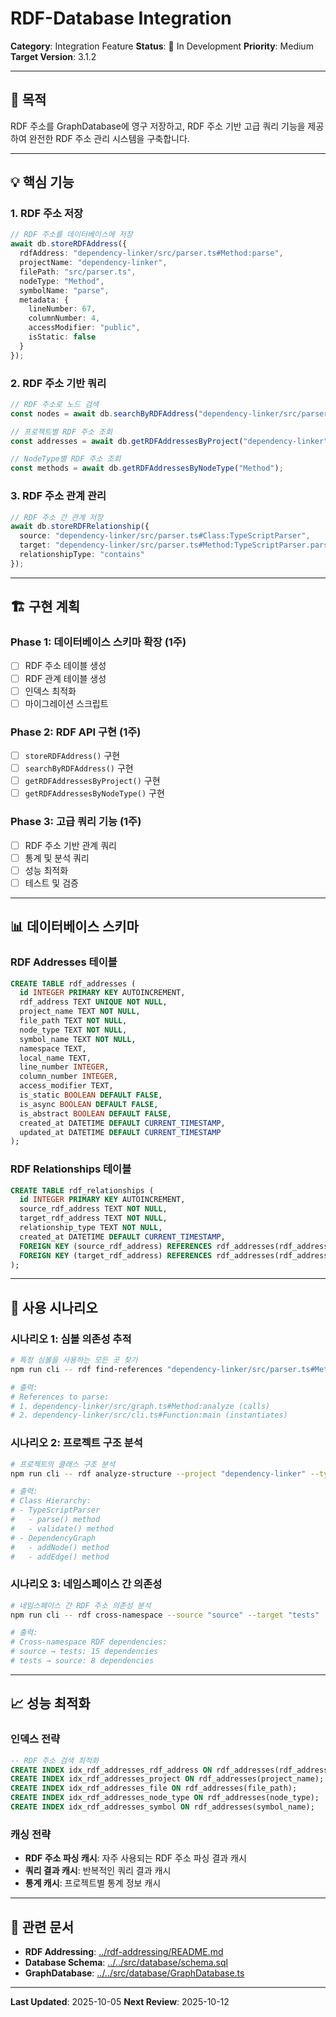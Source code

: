 # RDF-Database Integration

**Category**: Integration Feature
**Status**: 🚧 In Development
**Priority**: Medium
**Target Version**: 3.1.2

---

## 🎯 목적

RDF 주소를 GraphDatabase에 영구 저장하고, RDF 주소 기반 고급 쿼리 기능을 제공하여 완전한 RDF 주소 관리 시스템을 구축합니다.

---

## 💡 핵심 기능

### 1. RDF 주소 저장
```typescript
// RDF 주소를 데이터베이스에 저장
await db.storeRDFAddress({
  rdfAddress: "dependency-linker/src/parser.ts#Method:parse",
  projectName: "dependency-linker",
  filePath: "src/parser.ts",
  nodeType: "Method",
  symbolName: "parse",
  metadata: {
    lineNumber: 67,
    columnNumber: 4,
    accessModifier: "public",
    isStatic: false
  }
});
```

### 2. RDF 주소 기반 쿼리
```typescript
// RDF 주소로 노드 검색
const nodes = await db.searchByRDFAddress("dependency-linker/src/parser.ts#Method:parse");

// 프로젝트별 RDF 주소 조회
const addresses = await db.getRDFAddressesByProject("dependency-linker");

// NodeType별 RDF 주소 조회
const methods = await db.getRDFAddressesByNodeType("Method");
```

### 3. RDF 주소 관계 관리
```typescript
// RDF 주소 간 관계 저장
await db.storeRDFRelationship({
  source: "dependency-linker/src/parser.ts#Class:TypeScriptParser",
  target: "dependency-linker/src/parser.ts#Method:TypeScriptParser.parse",
  relationshipType: "contains"
});
```

---

## 🏗️ 구현 계획

### Phase 1: 데이터베이스 스키마 확장 (1주)
- [ ] RDF 주소 테이블 생성
- [ ] RDF 관계 테이블 생성
- [ ] 인덱스 최적화
- [ ] 마이그레이션 스크립트

### Phase 2: RDF API 구현 (1주)
- [ ] `storeRDFAddress()` 구현
- [ ] `searchByRDFAddress()` 구현
- [ ] `getRDFAddressesByProject()` 구현
- [ ] `getRDFAddressesByNodeType()` 구현

### Phase 3: 고급 쿼리 기능 (1주)
- [ ] RDF 주소 기반 관계 쿼리
- [ ] 통계 및 분석 쿼리
- [ ] 성능 최적화
- [ ] 테스트 및 검증

---

## 📊 데이터베이스 스키마

### RDF Addresses 테이블
```sql
CREATE TABLE rdf_addresses (
  id INTEGER PRIMARY KEY AUTOINCREMENT,
  rdf_address TEXT UNIQUE NOT NULL,
  project_name TEXT NOT NULL,
  file_path TEXT NOT NULL,
  node_type TEXT NOT NULL,
  symbol_name TEXT NOT NULL,
  namespace TEXT,
  local_name TEXT,
  line_number INTEGER,
  column_number INTEGER,
  access_modifier TEXT,
  is_static BOOLEAN DEFAULT FALSE,
  is_async BOOLEAN DEFAULT FALSE,
  is_abstract BOOLEAN DEFAULT FALSE,
  created_at DATETIME DEFAULT CURRENT_TIMESTAMP,
  updated_at DATETIME DEFAULT CURRENT_TIMESTAMP
);
```

### RDF Relationships 테이블
```sql
CREATE TABLE rdf_relationships (
  id INTEGER PRIMARY KEY AUTOINCREMENT,
  source_rdf_address TEXT NOT NULL,
  target_rdf_address TEXT NOT NULL,
  relationship_type TEXT NOT NULL,
  created_at DATETIME DEFAULT CURRENT_TIMESTAMP,
  FOREIGN KEY (source_rdf_address) REFERENCES rdf_addresses(rdf_address),
  FOREIGN KEY (target_rdf_address) REFERENCES rdf_addresses(rdf_address)
);
```

---

## 🚀 사용 시나리오

### 시나리오 1: 심볼 의존성 추적
```bash
# 특정 심볼을 사용하는 모든 곳 찾기
npm run cli -- rdf find-references "dependency-linker/src/parser.ts#Method:parse"

# 출력:
# References to parse:
# 1. dependency-linker/src/graph.ts#Method:analyze (calls)
# 2. dependency-linker/src/cli.ts#Function:main (instantiates)
```

### 시나리오 2: 프로젝트 구조 분석
```bash
# 프로젝트의 클래스 구조 분석
npm run cli -- rdf analyze-structure --project "dependency-linker" --type "Class"

# 출력:
# Class Hierarchy:
# - TypeScriptParser
#   - parse() method
#   - validate() method
# - DependencyGraph
#   - addNode() method
#   - addEdge() method
```

### 시나리오 3: 네임스페이스 간 의존성
```bash
# 네임스페이스 간 RDF 주소 의존성 분석
npm run cli -- rdf cross-namespace --source "source" --target "tests"

# 출력:
# Cross-namespace RDF dependencies:
# source → tests: 15 dependencies
# tests → source: 8 dependencies
```

---

## 📈 성능 최적화

### 인덱스 전략
```sql
-- RDF 주소 검색 최적화
CREATE INDEX idx_rdf_addresses_rdf_address ON rdf_addresses(rdf_address);
CREATE INDEX idx_rdf_addresses_project ON rdf_addresses(project_name);
CREATE INDEX idx_rdf_addresses_file ON rdf_addresses(file_path);
CREATE INDEX idx_rdf_addresses_node_type ON rdf_addresses(node_type);
CREATE INDEX idx_rdf_addresses_symbol ON rdf_addresses(symbol_name);
```

### 캐싱 전략
- **RDF 주소 파싱 캐시**: 자주 사용되는 RDF 주소 파싱 결과 캐시
- **쿼리 결과 캐시**: 반복적인 쿼리 결과 캐시
- **통계 캐시**: 프로젝트별 통계 정보 캐시

---

## 🔗 관련 문서

- **RDF Addressing**: [../rdf-addressing/README.md](../rdf-addressing/README.md)
- **Database Schema**: [../../src/database/schema.sql](../../src/database/schema.sql)
- **GraphDatabase**: [../../src/database/GraphDatabase.ts](../../src/database/GraphDatabase.ts)

---

**Last Updated**: 2025-10-05
**Next Review**: 2025-10-12
